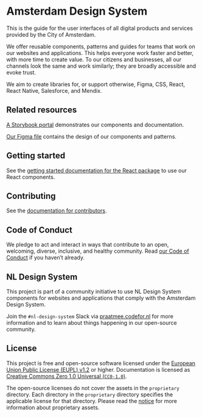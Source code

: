 <!-- @license CC0-1.0 -->

# Amsterdam Design System

This is the guide for the user interfaces of all digital products and services provided by the City of Amsterdam.

We offer reusable components, patterns and guides for teams that work on our websites and applications.
This helps everyone work faster and better, with more time to create value.
To our citizens and businesses, all our channels look the same and work similarly;
they are broadly accessible and evoke trust.

We aim to create libraries for, or support otherwise, Figma, CSS, React, React Native, Salesforce, and Mendix.

## Related resources

[A Storybook portal](https://amsterdam.github.io/design-system/) demonstrates our components and documentation.

[Our Figma file](https://www.figma.com/file/9IGm6IdPUYizBNGsUnueBd/Amsterdam-Design-System?type=design&node-id=741-19633&mode=design&t=N8P3h3W67O0KNdga-0) contains the design of our components and patterns.

## Getting started

See the [getting started documentation for the React package](./packages/react/README.md) to use our React components.

## Contributing

See the [documentation for contributors](./CONTRIBUTING.md).

## Code of Conduct

We pledge to act and interact in ways that contribute to an open, welcoming, diverse, inclusive, and healthy community.
Read [our Code of Conduct](./?tab=coc-ov-file) if you haven’t already.

## NL Design System

This project is part of a community initiative to use NL Design System components for websites and applications that comply with the Amsterdam Design System.

Join the `#nl-design-system` Slack via [praatmee.codefor.nl](https://praatmee.codefor.nl) for more information and to learn about things happening in our open-source community.

## License

This project is free and open-source software licensed under the [European Union Public License (EUPL) v1.2](LICENSE.md) or higher.
Documentation is licensed as [Creative Commons Zero 1.0 Universal (`CC0-1.0`)](https://creativecommons.org/publicdomain/zero/1.0/legalcode).

The open-source licenses do not cover the assets in the `proprietary` directory.
Each directory in the `proprietary` directory specifies the applicable license for that directory.
Please read the [notice](NOTICE.md) for more information about proprietary assets.
